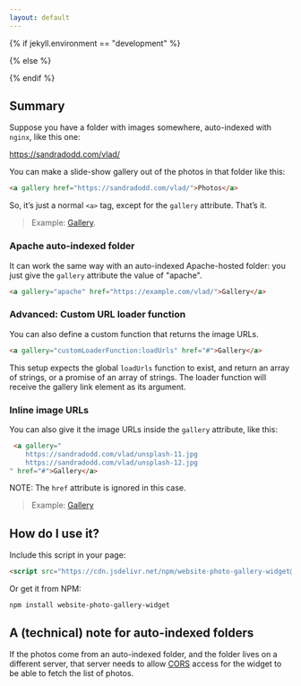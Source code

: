 ```yaml
---
layout: default
---
```


{% if jekyll.environment == "development" %}
<script src="website-photo-gallery-widget.js"></script>
{% else %}
<script src="https://cdn.jsdelivr.net/npm/website-photo-gallery-widget@1.1.3/website-photo-gallery-widget.min.js"></script>
{% endif %}

## Summary

Suppose you have a folder with images somewhere, auto-indexed with `nginx`, like this one:

<a href="https://sandradodd.com/vlad/">https://sandradodd.com/vlad/</a>

You can make a slide-show gallery out of the photos in that folder like this:

```html
<a gallery href="https://sandradodd.com/vlad/">Photos</a>
```

So, it’s just a normal `<a>` tag, except for the `gallery` attribute. That’s it.

> Example: <a gallery href="https://sandradodd.com/vlad/">Gallery</a>.

### Apache auto-indexed folder

It can work the same way with an auto-indexed Apache-hosted folder: you just give the `gallery` attribute the value of "apache".

```html
<a gallery="apache" href="https://example.com/vlad/">Gallery</a>
```

### Advanced: Custom URL loader function

You can also define a custom function that returns the image URLs.

```html
<a gallery="customLoaderFunction:loadUrls" href="#">Gallery</a>
```

This setup expects the global `loadUrls` function to exist, and return an array of strings, or a promise of an array of strings. The loader function will receive the gallery link element as its argument.

### Inline image URLs

You can also give it the image URLs inside the `gallery` attribute, like this:

```html
 <a gallery="
    https://sandradodd.com/vlad/unsplash-11.jpg
    https://sandradodd.com/vlad/unsplash-12.jpg
" href="#">Gallery</a>
```

NOTE: The `href` attribute is ignored in this case.

> Example: <a gallery="
    https://sandradodd.com/vlad/unsplash-11.jpg
    https://sandradodd.com/vlad/unsplash-12.jpg
" href="#">Gallery</a>


## How do I use it?

Include this script in your page:

```html
<script src="https://cdn.jsdelivr.net/npm/website-photo-gallery-widget@1.1.3/website-photo-gallery-widget.min.js"></script>
```

Or get it from NPM:

```shell
npm install website-photo-gallery-widget
```

## A (technical) note for auto-indexed folders

If the photos come from an auto-indexed folder, and the folder lives on a different server, that server needs to allow [CORS][1] access for the widget to be able to fetch the list of photos.

[1]: https://en.wikipedia.org/wiki/Cross-origin_resource_sharing
